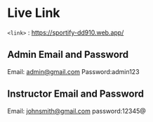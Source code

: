 # Live Link

`<link>` : <https://sportify-dd910.web.app/>

## Admin Email and Password

Email: admin@gmail.com
Password:admin123

## Instructor Email and Password

Email: johnsmith@gmail.com
password:12345@
